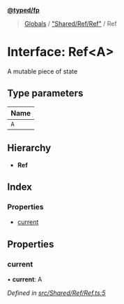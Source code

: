 **[@typed/fp](../README.md)**

> [Globals](../globals.md) / ["Shared/Ref/Ref"](../modules/_shared_ref_ref_.md) / Ref

# Interface: Ref\<A>

A mutable piece of state

## Type parameters

Name |
------ |
`A` |

## Hierarchy

* **Ref**

## Index

### Properties

* [current](_shared_ref_ref_.ref.md#current)

## Properties

### current

•  **current**: A

*Defined in [src/Shared/Ref/Ref.ts:5](https://github.com/TylorS/typed-fp/blob/f129829/src/Shared/Ref/Ref.ts#L5)*
